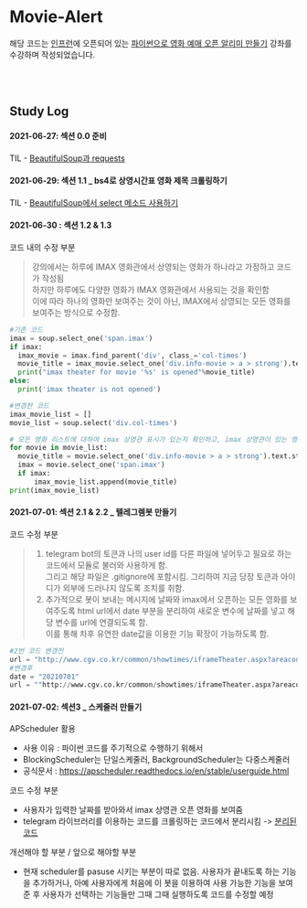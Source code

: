 # Movie-Alert

해당 코드는 [인프런](https://www.inflearn.com/)에 오픈되어 있는 [파이썬으로 영화 예매 오픈 알리미 만들기](https://inf.run/wwX8) 강좌를 수강하며 작성되었습니다.

<br></br>
## Study Log
#### 2021-06-27: 섹션 0.0 준비 <br>
TIL - [BeautifulSoup과 requests](https://velog.io/@jisu0807/TIL-requests%EC%99%80-BeutifulSoup-%EB%9D%BC%EC%9D%B4%EB%B8%8C%EB%9F%AC%EB%A6%AC-%EC%82%AC%EC%9A%A9)
#### 2021-06-29: 섹션 1.1 _ bs4로 상영시간표 영화 제목 크롤링하기 <br>
TIL - [BeautifulSoup에서 select 메소드 사용하기](https://velog.io/@jisu0807/%EC%9B%B9%ED%81%AC%EB%A1%A4%EB%A7%81-BeautifulSoup%EC%97%90%EC%84%9C-find%EC%99%80-select-%EC%82%AC%EC%9A%A9%ED%95%98%EA%B8%B0)
#### 2021-06-30 : 섹션 1.2 & 1.3 <br>
코드 내의 수정 부분<br>
  > 강의에서는 하루에 IMAX 영화관에서 상영되는 영화가 하나라고 가정하고 코드가 작성됨<BR>
  > 하지만 하루에도 다양한 영화가 IMAX 영화관에서 사용되는 것을 확인함<BR>
  > 이에 따라 하나의 영화만 보여주는 것이 아닌, IMAX에서 상영되는 모든 영화를 보여주는 방식으로 수정함.
  ```PYTHON
  #기존 코드
  imax = soup.select_one('span.imax')
  if imax:
    imax_movie = imax.find_parent('div', class_='col-times')
    movie_title = imax_movie.select_one('div.info-movie > a > strong').text.strip()
    print("imax theater for movie '%s' is opened"%movie_title)
  else:
    print('imax theater is not opened')
  ```
  ```python
  #변경한 코드
  imax_movie_list = []
  movie_list = soup.select('div.col-times')

  # 모든 영화 리스트에 대하여 imax 상영관 표시가 있는지 확인하고, imax 상영관이 있는 영화들만 imax_movie_list에 삽입
  for movie in movie_list:
    movie_title = movie.select_one('div.info-movie > a > strong').text.strip()
    imax = movie.select_one('span.imax')
    if imax:
        imax_movie_list.append(movie_title)
  print(imax_movie_list)
  ```
#### 2021-07-01: 섹션 2.1 & 2.2 _ 텔레그렘봇 만들기 <br>
  코드 수정 부분
  > 1. telegram bot의 토큰과 나의 user id를 다른 파일에 넣어두고 필요로 하는 코드에서 모듈로 불러와 사용하게 함.<br>
  그리고 해당 파일은 .gitignore에 포함시킴. 그리하여 지금 당장 토큰과 아이디가 외부에 드러나지 않도록 조치를 취함.<br>
  > 2. 추가적으로 봇이 보내는 메시지에 날짜와 imax에서 오픈하는 모든 영화를 보여주도록 html url에서 date 부분을 분리하여 새로운 변수에 날짜를 넣고 해당 변수를 url에 연결되도록 함. <br>
  이를 통해 차후 유연한 date값을 이용한 기능 확장이 가능하도록 함.
  ```python
  #2번 코드 변경전
  url = "http://www.cgv.co.kr/common/showtimes/iframeTheater.aspx?areacode=01&theatercode=0013&date=20210701"
  #변경후
  date = "20210701"
  url = ""http://www.cgv.co.kr/common/showtimes/iframeTheater.aspx?areacode=01&theatercode=0013&date="+date
  ```

  #### 2021-07-02: 섹션3 _ 스케줄러 만들기<br>
  APScheduler 활용
  - 사용 이유 : 파이썬 코드를 주기적으로 수행하기 위해서
  - BlockingScheduler는 단일스케줄러, BackgroundScheduler는 다중스케줄러
  - 공식문서 : https://apscheduler.readthedocs.io/en/stable/userguide.html 
  
  코드 수정 부분
  - 사용자가 입력한 날짜를 받아와서 imax 상영관 오픈 영화를 보여줌
  - telegram 라이브러리를 이용하는 코드를 크롤링하는 코드에서 분리시킴 -> [분리된 코드](telegram_message.py) 
  
  개선해야 할 부분 / 앞으로 해야할 부분
  - 현재 scheduler를 pasuse 시키는 부분이 따로 없음. 
  사용자가 끝내도록 하는 기능을 추가하거나, 아예 사용자에게 처음에 이 봇을 이용하여 사용 가능한 기능을 보여준 후 사용자가 선택하는 기능들만 그때 그때 실행하도록 코드를 수정할 예정
